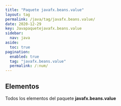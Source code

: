 ```yaml
---
title: "Paquete javafx.beans.value"
layout: tag
permalink: /java/tag/javafx.beans.value/
date: 2020-12-29
key: Javapaquetejavafx.beans.value
sidebar: 
  nav: java
aside: 
  toc: true
pagination: 
  enabled: true
  tag: "javafx.beans.value"
  permalink: /:num/
---
```


<h2>Elementos</h2>
Todos los elementos del paquete <strong>javafx.beans.value</strong>

